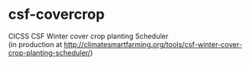 # csf-covercrop
CICSS CSF Winter cover crop planting Scheduler\
(in production at http://climatesmartfarming.org/tools/csf-winter-cover-crop-planting-scheduler/)
